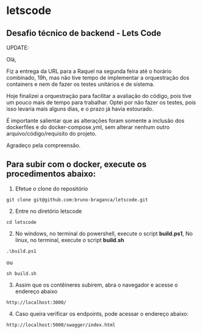 # letscode
## Desafio técnico de backend - Lets Code


UPDATE:

Olá,

Fiz a entrega da URL para a Raquel na segunda feira até o horário combinado, 19h, mas não tive tempo de implementar a orquestração dos containers e nem de fazer os testes unitários e de sistema.


Hoje finalizei a orquestração para facilitar a avaliação do código, pois tive um pouco mais de tempo para trabalhar. Optei por não fazer os testes, pois isso levaria mais alguns dias, e o prazo já havia estourado.

É importante salientar que as alterações foram somente a inclusão dos dockerfiles e do docker-compose.yml, sem alterar nenhum outro arquivo/código/requisito do projeto.

Agradeço pela compreensão.



## Para subir com o docker, execute os procedimentos abaixo:
1. Efetue o clone do repositório
```
git clone git@github.com:bruno-braganca/letscode.git
```

2. Entre no diretório letscode
```
cd letscode
```

2. No windows, no terminal do powershell, execute o script **build.ps1**, No linux, no terminal, execute o script **build.sh**
```
.\build.ps1
```
ou
```
sh build.sh
```

3. Assim que os contêineres subirem, abra o navegador e acesse o endereço abaixo
```
http://localhost:3000/
```

4. Caso queira verificar os endpoints, pode acessar o endereço abaixo:
```
http://localhost:5000/swagger/index.html
```
